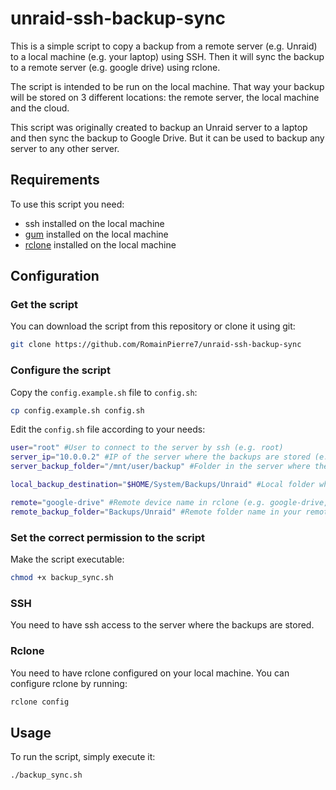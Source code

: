 # unraid-ssh-backup-sync

This is a simple script to copy a backup from a remote server (e.g. Unraid) to a local machine (e.g. your laptop) using SSH. Then it will sync the backup to a remote server (e.g. google drive) using rclone.

The script is intended to be run on the local machine. That way your backup will be stored on 3 different locations: the remote server, the local machine and the cloud.

This script was originally created to backup an Unraid server to a laptop and then sync the backup to Google Drive. But it can be used to backup any server to any other server.

## Requirements

To use this script you need:

- ssh installed on the local machine
- [gum](https://github.com/charmbracelet/gum) installed on the local machine
- [rclone](https://rclone.org/) installed on the local machine

## Configuration

### Get the script

You can download the script from this repository or clone it using git:

```bash
git clone https://github.com/RomainPierre7/unraid-ssh-backup-sync
```

### Configure the script

Copy the `config.example.sh` file to `config.sh`:

```bash
cp config.example.sh config.sh
```

Edit the `config.sh` file according to your needs:

```bash
user="root" #User to connect to the server by ssh (e.g. root)
server_ip="10.0.0.2" #IP of the server where the backups are stored (e.g. 10.0.0.2)
server_backup_folder="/mnt/user/backup" #Folder in the server where the backups are stored (e.g. /mnt/user/backup)

local_backup_destination="$HOME/System/Backups/Unraid" #Local folder where the backups will be stored (e.g. $HOME/System/Backups/Unraid)

remote="google-drive" #Remote device name in rclone (e.g. google-drive, dropbox, etc.)
remote_backup_folder="Backups/Unraid" #Remote folder name in your remote location (e.g. Backups/Unraid)
```

### Set the correct permission to the script

Make the script executable:

```bash
chmod +x backup_sync.sh
```

### SSH

You need to have ssh access to the server where the backups are stored.

### Rclone

You need to have rclone configured on your local machine. You can configure rclone by running:

```bash
rclone config
```

## Usage

To run the script, simply execute it:

```bash
./backup_sync.sh
```